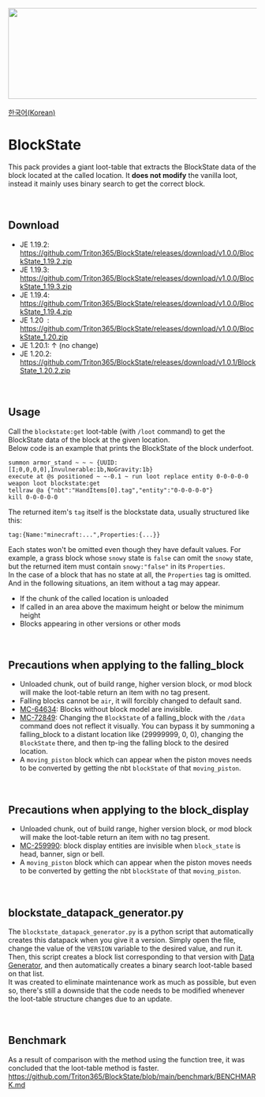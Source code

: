 <img src="https://user-images.githubusercontent.com/93764565/224527804-182f2369-8739-428b-8d2c-56ed234983e0.gif"  width="682" height="184"><br>
<br>
[한국어(Korean)](https://github.com/Triton365/BlockState/blob/main/README_KR.md)<br>

# BlockState
This pack provides a giant loot-table that extracts the BlockState data of the block located at the called location. It **does not modify** the vanilla loot, instead it mainly uses binary search to get the correct block.<br>
<br><br>

## Download
- JE 1.19.2: <https://github.com/Triton365/BlockState/releases/download/v1.0.0/BlockState_1.19.2.zip>
- JE 1.19.3: <https://github.com/Triton365/BlockState/releases/download/v1.0.0/BlockState_1.19.3.zip>
- JE 1.19.4: <https://github.com/Triton365/BlockState/releases/download/v1.0.0/BlockState_1.19.4.zip>
- JE 1.20&nbsp;&nbsp;: <https://github.com/Triton365/BlockState/releases/download/v1.0.0/BlockState_1.20.zip>
- JE 1.20.1: ↑ (no change)
- JE 1.20.2: <https://github.com/Triton365/BlockState/releases/download/v1.0.1/BlockState_1.20.2.zip>
<br><br><br>

## Usage
Call the `blockstate:get` loot-table (with `/loot` command) to get the BlockState data of the block at the given location.<br>
Below code is an example that prints the BlockState of the block underfoot.<br>
```mcfunction
summon armor_stand ~ ~ ~ {UUID:[I;0,0,0,0],Invulnerable:1b,NoGravity:1b}
execute at @s positioned ~ ~-0.1 ~ run loot replace entity 0-0-0-0-0 weapon loot blockstate:get
tellraw @a {"nbt":"HandItems[0].tag","entity":"0-0-0-0-0"}
kill 0-0-0-0-0
```
The returned item's `tag` itself is the blockstate data, usually structured like this:<br>
```
tag:{Name:"minecraft:...",Properties:{...}}
```
Each states won't be omitted even though they have default values. For example, a grass block whose `snowy` state is `false` can omit the `snowy` state, but the returned item must contain `snowy:"false"` in its `Properties`.<br>
In the case of a block that has no state at all, the `Properties` tag is omitted. And in the following situations, an item without a tag may appear.
- If the chunk of the called location is unloaded
- If called in an area above the maximum height or below the minimum height
- Blocks appearing in other versions or other mods
<br><br><br>

## Precautions when applying to the falling_block
- Unloaded chunk, out of build range, higher version block, or mod block will make the loot-table return an item with no tag present.
- Falling blocks cannot be `air`, it will forcibly changed to default sand.
- [MC-64634](https://bugs.mojang.com/browse/MC-64634): Blocks without block model are invisible.
- [MC-72849](https://bugs.mojang.com/browse/MC-72849): Changing the `BlockState` of a falling_block with the `/data` command does not reflect it visually. You can bypass it by summoning a falling_block to a distant location like (29999999, 0, 0), changing the `BlockState` there, and then tp-ing the falling block to the desired location.
- A `moving_piston` block which can appear when the piston moves needs to be converted by getting the nbt `blockState` of that `moving_piston`.
<br><br><br>

## Precautions when applying to the block_display
- Unloaded chunk, out of build range, higher version block, or mod block will make the loot-table return an item with no tag present.
- [MC-259990](https://bugs.mojang.com/browse/MC-259990): block display entities are invisible when `block_state` is head, banner, sign or bell.
- A `moving_piston` block which can appear when the piston moves needs to be converted by getting the nbt `blockState` of that `moving_piston`.
<br><br><br>

## blockstate_datapack_generator.py
The `blockstate_datapack_generator.py` is a python script that automatically creates this datapack when you give it a version. Simply open the file, change the value of the `VERSION` variable to the desired value, and run it. Then, this script creates a block list corresponding to that version with [Data Generator](https://minecraft.fandom.com/wiki/Tutorials/Running_the_data_generator), and then automatically creates a binary search loot-table based on that list.<br>
It was created to eliminate maintenance work as much as possible, but even so, there's still a downside that the code needs to be modified whenever the loot-table structure changes due to an update.<br>
<br><br>

## Benchmark
As a result of comparison with the method using the function tree, it was concluded that the loot-table method is faster.<br>
<https://github.com/Triton365/BlockState/blob/main/benchmark/BENCHMARK.md><br>
<br><br>
